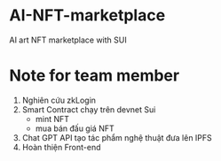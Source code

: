 # AI-NFT-marketplace
AI art NFT marketplace with SUI 
# Note for team member
1. Nghiên cứu zkLogin
2. Smart Contract chạy trên devnet Sui
   - mint NFT
   - mua bán đấu giá NFT
3. Chat GPT API tạo tác phẩm nghệ thuật đưa lên IPFS
4. Hoàn thiện Front-end
